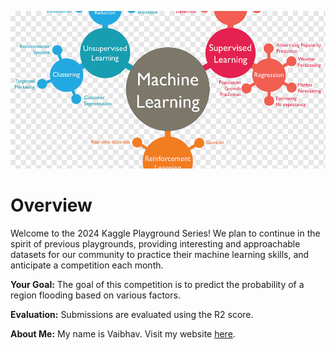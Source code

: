 <!-- ![Kaggle Logo](https://www.kaggle.com/static/images/site-logo.png) -->

![Kaggle Logo](/assets//ml.png)

# Overview

Welcome to the 2024 Kaggle Playground Series! We plan to continue in the spirit of previous playgrounds, providing interesting and approachable datasets for our community to practice their machine learning skills, and anticipate a competition each month.

**Your Goal:** The goal of this competition is to predict the probability of a region flooding based on various factors.

**Evaluation:**
Submissions are evaluated using the R2 score.

**About Me:**
My name is Vaibhav. Visit my website [here](https://vaibhav.vercel.app/).
